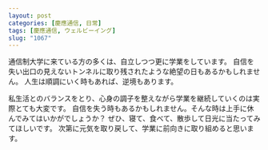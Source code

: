 ```yaml
---
layout: post
categories: [慶應通信, 日常]
tags: [慶應通信, ウェルビーイング]
slug: "1067"
---
```

通信制大学に来ている方の多くは、自立しつつ更に学業をしています。
自信を失い出口の見えないトンネルに取り残されたような絶望の日もあるかもしれません。
人生は順調にいく時もあれば、逆境もあります。

私生活とのバランスをとり、心身の調子を整えながら学業を継続していくのは実際とても大変です。
自信を失う時もあるかもしれません。そんな時は上手に休んでみてはいかがでしょうか？
ぜひ、寝て、食べて、散歩して日光に当たってみてほしいです。
次第に元気を取り戻して、学業に前向きに取り組めると思います。